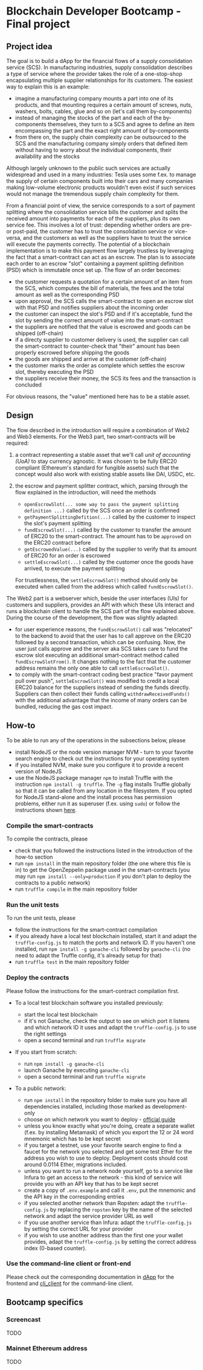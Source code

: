 # Blockchain Developer Bootcamp - Final project

## Project idea
The goal is to build a dApp for the financial flows of a supply consolidation service (SCS). In manufacturing industries, supply consolidation describes a type of service where the provider takes the role of a one-stop-shop encapsulating multiple supplier relationships for its customers. The easiest way to explain this is an example:
- imagine a manufacturing company mounts a part into one of its products, and that mounting requires a certain amount of screws, nuts, washers, bolts, cables, glue and so on (let's call them by-components)
- instead of managing the stocks of the part and each of the by-components themselves, they turn to a SCS and agree to define an item encompassing the part and the exact right amount of by-components
- from there on, the supply chain complexity can be outsourced to the SCS and the manufacturing company simply orders that defined item without having to worry about the individual components, their availability and the stocks

Although largely unknown to the public such services are actually widespread and used in a many industries: Tesla uses some f.ex. to manage the supply of certain components built into their cars and many companies making low-volume electronic products wouldn't even exist if such services would not manage the tremendous supply chain complexity for them. 

From a financial point of view, the service corresponds to a sort of payment splitting where the consolidation service bills the customer and splits the received amount into payments for each of the suppliers, plus its own service fee. This involves a lot of trust: depending whether orders are pre- or post-paid, the customer has to trust the consolidation service or vice-versa, and the customers as well as the suppliers have to trust the service will execute the payments correctly. The potential of a blockchain implementation is to make this payment flow largely trustless by leveraging the fact that a smart-contract can act as an escrow. The plan is to associate each order to an escrow "slot" containing a payment splitting definition (PSD) which is immutable once set up. The flow of an order becomes:
- the customer requests a quotation for a certain amount of an item from the SCS, which computes the bill of materials, the fees and the total amount as well as the corresponding PSD
- upon approval, the SCS calls the smart-contract to open an escrow slot with that PSD and notifies suppliers about the incoming order
- the customer can inspect the slot's PSD and if it's acceptable, fund the slot by sending the correct amount of value into the smart-contract
- the suppliers are notified that the value is escrowed and goods can be shipped (off-chain)
- if a directy supplier to customer delivery is used, the supplier can call the smart-contract to counter-check that "their" amount has been properly escrowed before shipping the goods
- the goods are shipped and arrive at the customer (off-chain)
- the customer marks the order as complete which settles the escrow slot, thereby executing the PSD
- the suppliers receive their money, the SCS its fees and the transaction is concluded

For obvious reasons, the "value" mentioned here has to be a stable asset.

## Design
The flow described in the introduction will require a combination of Web2 and Web3 elements. For the Web3 part, two smart-contracts will be required: 
1. a contract representing a stable asset that we'll call *unit of accounting (UoA)* to stay currency agnostic. It was chosen to be fully ERC20 compliant (Ethereum's standard for fungible assets) such that the concept would also work with existing stable assets like DAI, USDC, etc.
2. the escrow and payment splitter contract, which, parsing through the flow explained in the introduction, will need the methods 
    - `openEscrowSlot(... some way to pass the payment splitting definition ...)` called by the SCS once an order is confirmed
    - `getPaymentSplittingDefition(...)` called by the customer to inspect the slot's payment splitting
    - `fundEscrowSlot(...)` called by the customer to transfer the amount of ERC20 to the smart-contract. The amount has to be `approve`d on the ERC20 contract before
    - `getEscrowedValue(...)` called by the supplier to verify that its amount of ERC20 for an order is escrowed
    - `settleEscrowSlot(...)` called by the customer once the goods have arrived, to execute the payment splitting
    
    For trustlessness, the `settleEscrowSlot()` method should only be executed when called from the address which called `fundEscrowSlot()`. 

The Web2 part is a webserver which, beside the user interfaces (UIs) for customers and suppliers, provides an API with which these UIs interact and runs a blockchain client to handle the SCS part of the flow explained above. During the course of the development, the flow was slightly adapted:
- for user experience reasons, the `fundEscrowSlot()` call was "relocated" to the backend to avoid that the user has to call approve on the ERC20 followed by a second transaction, which can be confusing. Now, the user just calls approve and the server aka SCS takes care to fund the escrow slot executing an additional smart-contract method called `fundEscrowSlotFrom()`. It changes nothing to the fact that the customer address remains the only one able to call `settleEscrowSlot()`. 
- to comply with the smart-contract coding best practice "favor payment pull over push", `settleEscrowSlot()` was modified to credit a local ERC20 balance for the suppliers instead of sending the funds directly. Suppliers can then collect their funds calling `withdrawReceivedFunds()` with the additional advantage that the income of many orders can be bundled, reducing the gas cost impact. 

## How-to
To be able to run any of the operations in the subsections below, please
- install NodeJS or the node version manager NVM - turn to your favorite search engine to check out the instructions for your operating system
- if you installed NVM, make sure you configure it to provide a recent version of NodeJS
- use the NodeJS package manager `npm` to install Truffle with the instruction `npm install -g truffle`. The `-g` flag installs Truffle globally so that it can be called from any location in the filesystem. If you opted for NodeJS stand-alone and the install process has permission problems, either run it as superuser (f.ex. using `sudo`) or follow the instructions shown [here](https://makandracards.com/makandra/72209-how-to-install-npm-packages-globally-without-sudo-on-linux).

### Compile the smart-contracts
To compile the contracts, please
- check that you followed the instructions listed in the introduction of the how-to section
- run `npm install` in the main repository folder (the one where this file is in) to get the OpenZeppelin package used in the smart-contracts (you may run `npm install --only=production` if you don't plan to deploy the contracts to a public network)
- run `truffle compile` in the main repository folder

### Run the unit tests
To run the unit tests, please
- follow the instructions for the smart-contract compilation
- if you already have a local test blockchain installed, start it and adapt the `truffle-config.js` to match the ports and network ID. If you haven't one installed, run `npm install -g ganache-cli` followed by `ganache-cli` (no need to adapt the Truffle config, it's already setup for that)
- run `truffle test` in the main repository folder

### Deploy the contracts
Please follow the instructions for the smart-contract compilation first. 

- To a local test blockchain software you installed previously:
    - start the local test blockchain
    - if it's not Ganache, check the output to see on which port it listens and which network ID it uses and adapt the `truffle-config.js` to use the right settings
    - open a second terminal and run `truffle migrate`

- If you start from scratch:
    - run `npm install -g ganache-cli`
    - launch Ganache by executing `ganache-cli`
    - open a second terminal and run `truffle migrate`

- To a public network:
    - run `npm install` in the repository folder to make sure you have all dependencies installed, including those marked as development-only
    - choose on which network you want to deploy - [official guide](https://ethereum.org/en/developers/docs/networks/)
    - unless you know exactly what you're doing, create a separate wallet (f.ex. by installing Metamask) of which you export the 12 or 24 word mnemonic which has to be kept secret
    - if you target a testnet, use your favorite search engine to find a faucet for the network you selected and get some test Ether for the address you wish to use to deploy. Deployment costs should cost around 0.0114 Ether, migrations included.
    - unless you want to run a network node yourself, go to a service like Infura to get an access to the network - this kind of service will provide you with an API key that has to be kept secret
    - create a copy of `.env.example` and call it `.env`, put the mnemonic and the API key in the corresponding entries
    - if you selected another network than Ropsten: adapt the `truffle-config.js` by replacing the `ropsten` key by the name of the selected network and adapt the service provider URL as well
    - if you use another service than Infura: adapt the `truffle-config.js` by setting the correct URL for your provider
    - if you wish to use another address than the first one your wallet provides, adapt the `truffle-config.js` by setting the correct address index (0-based counter).

### Use the command-line client or front-end
Please check out the corresponding documentation in [dApp](./dApp) for the frontend and [cli_client](./cli_client) for the command-line client.

## Bootcamp specifics
### Screencast
TODO
### Mainnet Ethereum address
TODO